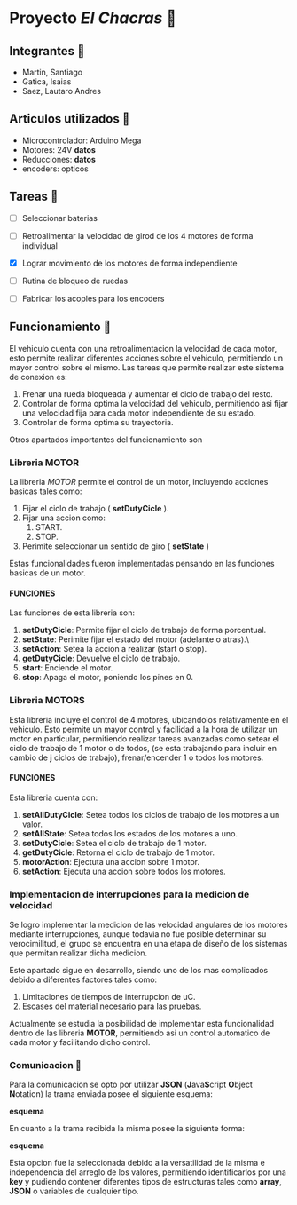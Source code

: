 # Proyecto *El Chacras* 🚗

## Integrantes 🏅

* Martin, Santiago
* Gatica, Isaias
* Saez, Lautaro Andres

## Articulos utilizados 🔌

- Microcontrolador: Arduino Mega
- Motores: 24V **datos**
- Reducciones: **datos**
- encoders: opticos

## Tareas 🧾

- [ ] Seleccionar baterias

- [ ] Retroalimentar la velocidad de girod de los 4 motores de forma individual

- [x] Lograr movimiento de los motores de forma independiente

- [ ] Rutina de bloqueo de ruedas

- [ ] Fabricar los acoples para los encoders

## Funcionamiento 🧩

El vehiculo cuenta con una retroalimentacion la velocidad de cada motor, esto permite realizar diferentes acciones sobre el vehiculo, permitiendo un mayor control sobre el mismo. Las tareas que permite realizar este sistema de conexion es:

1. Frenar una rueda bloqueada y aumentar el ciclo de trabajo del resto.
2. Controlar de forma optima la velocidad del vehiculo, permitiendo asi fijar una velocidad fija para cada motor independiente
de su estado.
3. Controlar de forma optima su trayectoria.

Otros apartados importantes del funcionamiento son

### Libreria MOTOR

La libreria *MOTOR* permite el control de un motor, incluyendo acciones basicas tales como:

1. Fijar el ciclo de trabajo ( **setDutyCicle** ).
2. Fijar una accion como:
    1. START.
    2. STOP.
3. Perimite seleccionar un sentido de giro ( **setState** )

Estas funcionalidades fueron implementadas pensando en las funciones basicas de un motor.

#### FUNCIONES

Las funciones de esta libreria son:

1. **setDutyCicle**: Permite fijar el ciclo de trabajo de forma porcentual.
2. **setState**: Perimite fijar el estado del motor (adelante o atras).\
3. **setAction**: Setea la accion a realizar (start o stop).
4. **getDutyCicle**: Devuelve el ciclo de trabajo.
5. **start**: Enciende el motor.
6. **stop**: Apaga el motor, poniendo los pines en 0.

### Libreria MOTORS

Esta libreria incluye el control de 4 motores, ubicandolos relativamente en el vehiculo. Esto permite un mayor control y facilidad a la hora de utilizar un motor en particular, permitiendo realizar tareas avanzadas como setear el ciclo de trabajo de 1 motor o de todos, (se esta trabajando para incluir en cambio de **j** ciclos de trabajo), frenar/encender 1 o todos los motores.

#### FUNCIONES

Esta libreria cuenta con:

1. **setAllDutyCicle**: Setea todos los ciclos de trabajo de los motores a un valor.
2. **setAllState**: Setea todos los estados de los motores a uno.
3. **setDutyCicle**: Setea el ciclo de trabajo de 1 motor.
4. **getDutyCicle**: Retorna el ciclo de trabajo de 1 motor.
5. **motorAction**: Ejectuta una accion sobre 1 motor.
6. **setAction**: Ejecuta una accion sobre todos los motores.

### Implementacion de interrupciones para la medicion de velocidad

Se logro implementar la medicion de las velocidad angulares de los motores mediante interrupciones, aunque todavia no fue posible determinar su verocimilitud, el grupo se encuentra en una etapa de diseño de los sistemas que permitan realizar dicha medicion.

Este apartado sigue en desarrollo, siendo uno de los mas complicados debido a diferentes factores tales como:

1. Limitaciones de tiempos de interrupcion de uC.
2. Escases del material necesario para las pruebas.

Actualmente se estudia la posibilidad de implementar esta funcionalidad dentro de las libreria **MOTOR**, permitiendo asi un control automatico de cada motor y facilitando dicho control.

### Comunicacion 📡

Para la comunicacion se opto por utilizar **JSON** (**J**ava**S**cript **O**bject **N**otation) la trama enviada posee el siguiente esquema:

**esquema**

En cuanto a la trama recibida la misma posee la siguiente forma:

**esquema**

Esta opcion fue la seleccionada debido a la versatilidad de la misma e independencia del arreglo de los valores, permitiendo identificarlos por una 
**key** y pudiendo contener diferentes tipos de estructuras tales como **array**, **JSON** o variables de cualquier tipo.





